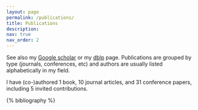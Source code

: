 ```yaml
---
layout: page
permalink: /publications/
title: Publications
description: 
nav: true
nav_order: 2
---
```

See also my <a href="https://scholar.google.com/citations?user=RJt-ckkAAAAJ">Google scholar</a> or my <a href="https://dblp.org/pid/49/10827.html">dblp</a> page. Publications are grouped by type (journals, conferences, etc) and authors are usually listed alphabetically in my field.

I have (co-)authored 1 book, 10 journal articles, and 31 conference papers, including 5 invited contributions. 

<!-- _pages/publications.md -->
<div class="publications">

{% bibliography %}

</div>
